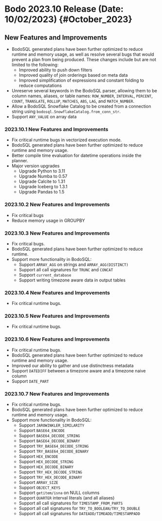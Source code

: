 Bodo 2023.10 Release (Date: 10/02/2023) {#October_2023}
========================================

## New Features and Improvements

- BodoSQL generated plans have been further optimized to reduce runtime and memory usage, as well as
  resolve several bugs that would prevent a plan from being produced. These changes include but are
  not limited to the following:
  - Improved ability to push down filters
  - Improved quality of join orderings based on meta data
  - Improved simplification of expressions and constant folding to reduce computations
- Unreserve several keywords in the BodoSQL parser, allowing them to be column names, aliases,
  or table names: `ROW_NUMBER`, `INTERVAL`, `PERCENT`, `COUNT`, `TRANSLATE`, `ROLLUP`, `MATCHES`, 
  `ABS`, `LAG`, and `MATCH_NUMBER`.
- Allow a BodoSQL Snowflake Catalog to be created from a connection string using `bodosql.SnowflakeCatalog.from_conn_str`.
- Support `ANY_VALUE` on array data

### 2023.10.1 New Features and Improvements

- Fix critical runtime bugs in vectorized execution mode.
- BodoSQL generated plans have been further optimized to reduce runtime and memory usage.
- Better compile time evaluation for datetime operations inside the planner.
- Major version upgrades
  - Upgrade Python to 3.11
  - Upgrade Numba to 0.57
  - Upgrade Calcite to 1.31
  - Upgrade Iceberg to 1.3.1
  - Upgrade Pandas to 1.5

### 2023.10.2 New Features and Improvements

- Fix critical bugs
- Reduce memory usage in GROUPBY

### 2023.10.3 New Features and Improvements

- Fix critical bugs.
- BodoSQL generated plans have been further optimized to reduce runtime.
- Support more functionality in BodoSQL:
  - Support `ARRAY_AGG` on strings and `ARRAY_AGG(DISTINCT)`
  - Support all call signatures for `TRUNC` and `CONCAT`
  - Support `current_database`
  - Support writing timezone aware data in output tables

### 2023.10.4 New Features and Improvements

- Fix critical runtime bugs.

### 2023.10.5 New Features and Improvements

- Fix critical runtime bugs.

### 2023.10.6 New Features and Improvements

- Fix critical runtime bugs.
- BodoSQL generated plans have been further optimized to reduce runtime and memory usage.
- Improved our ability to gather and use distinctness metadata 
- Support `DATEDIFF` between a timezone aware and a timezone naive column
- Support `DATE_PART`

### 2023.10.7 New Features and Improvements

- Fix critical runtime bugs.
- BodoSQL generated plans have been further optimized to reduce runtime and memory usage.
- Support more functionality in BodoSQL:
  - Support `JAROWINKLER_SIMILARITY`
  - Support `BASE64_ENCODE`
  - Support `BASE64_DECODE_STRING`
  - Support `BASE64_DECODE_BINARY`
  - Support `TRY_BASE64_DECODE_STRING`
  - Support `TRY_BASE64_DECODE_BINARY`
  - Support `HEX_ENCODE`
  - Support `HEX_DECODE_STRING`
  - Support `HEX_DECODE_BINARY`
  - Support `TRY_HEX_DECODE_STRING`
  - Support `TRY_HEX_DECODE_BINARY`
  - Support `ARRAY_SIZE`
  - Support `OBJECT_KEYS`
  - Support `getitem/isna` on NULL columns
  - Support `QUARTER` interval literals (and all aliases)
  - Support all call signatures for `TIMESTAMP_FROM_PARTS`
  - Support all call signatures for `TRY_TO_BOOLEAN/TRY_TO_DOUBLE`
  - Support all call signatures for `DATEADD/TIMEADD/TIMESTAMPADD`
